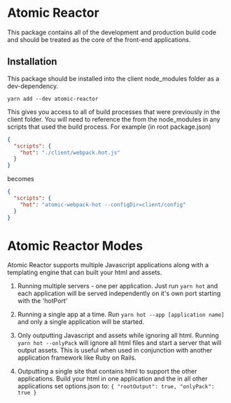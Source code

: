 # Atomic Reactor
This package contains all of the development and production build code and should be treated as the core of the front-end applications.

## Installation
This package should be installed into the client node_modules folder as a dev-dependency.

`yarn add --dev atomic-reactor`

This gives you access to all of build processes that were previously in the client folder. You will need to reference the from the node_modules in any scripts that used the build process. For example (in root package.json)

```Json
{
  "scripts": {
    "hot": "./client/webpack.hot.js"
  }
}
```
becomes

```Json
{
  "scripts": {
    "hot": "atomic-webpack-hot --configDir=client/config"
  }
}
```

# Atomic Reactor Modes
Atomic Reactor supports multiple Javascript applications along with a templating engine that can built your html and assets.

1. Running multiple servers - one per application. Just run `yarn hot` and each application will be served independently on it's own
port starting with the 'hotPort'

2. Running a single app at a time. Run `yarn hot --app [application name]` and only a single application will be started.

3. Only outputting Javascript and assets while ignoring all html. Running `yarn hot --onlyPack` will ignore all html files
and start a server that will output assets. This is useful when used in conjunction with another application framework
like Ruby on Rails.

4. Outputting a single site that contains html to support the other applications. Build your html in one application and the
in all other applications set options.json to:
`
{
  "rootOutput": true,
  "onlyPack": true
}
`

